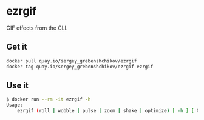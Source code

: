 # ezrgif

GIF effects from the CLI.

## Get it

```sh
docker pull quay.io/sergey_grebenshchikov/ezrgif
docker tag quay.io/sergey_grebenshchikov/ezrgif ezrgif
```

## Use it

```sh
$ docker run --rm -it ezrgif -h
Usage:
    ezrgif (roll | wobble | pulse | zoom | shake | optimize) [ -h ] [ OPTIONS ]
```

